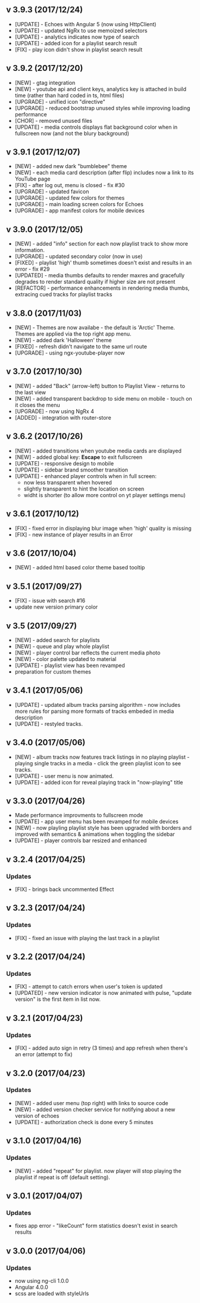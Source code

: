 ## v 3.9.3 (2017/12/24)
* [UPDATE] - Echoes with Angular 5 (now using HttpClient) 
* [UPDATE] - updated NgRx to use memoized selectors 
* [UPDATE] - analytics indicates now type of search 
* [UPDATE] - added icon for a playlist search result 
* [FIX] - play icon didn't show in playlist search result 

## v 3.9.2 (2017/12/20)
* [NEW] - gtag integration
* [NEW] - youtube api and client keys, analytics key is attached in build time (rather than hard coded in ts, html files) 
* [UPGRADE] - unified icon "directive"
* [UPGRADE] - reduced bootstrap unused styles while improving loading performance 
* [CHOR] - removed unused files 
* [UPDATE] - media controls displays flat background color when in fullscreen now (and not the blury background)

## v 3.9.1 (2017/12/07)
* [NEW] - added new dark "bumblebee" theme 
* [NEW] - each media card description (after flip) includes now a link to its YouTube page 
* [FIX] - after log out, menu is closed - fix #30 
* [UPGRADE] - updated favicon 
* [UPGRADE] - updated few colors for themes
* [UPGRADE] - main loading screen colors for Echoes
* [UPGRADE] - app manifest colors for mobile devices 

## v 3.9.0 (2017/12/05)
* [NEW] - added "info" section for each now playlist track to show more information. 
* [UPGRADE] - updated secondary color (now in use) 
* [FIXED] - playlist 'high' thumb sometimes doesn't exist and results in an error - fix #29 
* [UPDATED] - media thumbs defaults to render maxres and gracefully degrades to render standard quality if higher size are not present 
* [REFACTOR] - performance enhancements in rendering media thumbs, extracing cued tracks for playlist tracks 

## v 3.8.0 (2017/11/03)
* [NEW] - Themes are now availabe - the default is 'Arctic' Theme. Themes are applied via the top right app menu. 
* [NEW] - added dark 'Halloween' theme
* [FIXED] - refresh didn't navigate to the same url route
* [UPGRADE] - using ngx-youtube-player now  

## v 3.7.0 (2017/10/30)
* [NEW] - added "Back" (arrow-left) button to Playlist View - returns to the last view 
* [NEW] - added transparent backdrop to side menu on mobile - touch on it closes the menu 
* [UPGRADE] - now using NgRx 4 
* [ADDED] - integration with router-store

## v 3.6.2 (2017/10/26)
* [NEW] - added transitions when youtube media cards are displayed
* [NEW] - added global key: **Escape** to exit fullscreen
* [UPDATE] - responsive design to mobile
* [UPDATE] - sidebar brand smoother transition
* [UPDATE] - enhanced player controls when in full screen:
  * now less transparent when hovered
  * slightly transparent to hint the location on screen
  * widht is shorter (to allow more control on yt player settings menu)

## v 3.6.1 (2017/10/12)
* [FIX] - fixed error in displaying blur image when 'high' quality is missing
* [FIX] - new instance of player results in an Error

## v 3.6 (2017/10/04)
* [NEW] - added html based color theme based tooltip

## v 3.5.1 (2017/09/27) 
* [FIX] - issue with search #16 
* update new version primary color

## v 3.5 (2017/09/27) 
* [NEW] - added search for playlists
* [NEW] - queue and play whole playlist 
* [NEW] - player control bar reflects the current media photo 
* [NEW] - color palette updated to material 
* [UPDATE] - playlist view has been revamped
* preparation for custom themes

## v 3.4.1 (2017/05/06) 
* [UPDATE] - updated album tracks parsing algorithm - now includes more rules for parsing more formats of tracks embeded in media description  
* [UPDATE] - restyled tracks.  

## v 3.4.0 (2017/05/06) 
* [NEW] - album tracks now features track listings in no playing playlist - playing single tracks in a media - click the green playlist icon to see tracks.  
* [UPDATE] - user menu is now animated.   
* [UPDATE] - added icon for reveal playing track in "now-playing" title  

## v 3.3.0 (2017/04/26) 
* Made performance improvments to fullscreen mode
* [UPDATE] - app user menu has been revamped for mobile devices
* [NEW] - now playling playlist style has been upgraded with borders and improved with semantics & animations when toggling the sidebar 
* [UPDATE] - player controls bar resized and enhanced

## v 3.2.4 (2017/04/25) 
### Updates
* [FIX] - brings back uncommented Effect

## v 3.2.3 (2017/04/24) 
### Updates 
* [FIX] - fixed an issue with playing the last track in a playlist

## v 3.2.2 (2017/04/24) 
### Updates
* [FIX] - attempt to catch errors when user's token is updated
* [UPDATED] - new version indicator is now animated with pulse, "update version" is the first item in list now.

## v 3.2.1 (2017/04/23) 
### Updates
* [FIX] - added auto sign in retry (3 times) and app refresh when there's an error (attempt to fix)

## v 3.2.0 (2017/04/23) 
### Updates
* [NEW] - added user menu (top right) with links to source code
* [NEW] - added version checker service for notifying about a new version of echoes
* [UPDATE] - authorization check is done every 5 minutes

## v 3.1.0 (2017/04/16) 
### Updates
* [NEW] - added "repeat" for playlist. now player will stop playing the playlist if repeat is off (default setting).

## v 3.0.1 (2017/04/07) 
### Updates
* fixes app error - "likeCount" form statistics doesn't exist in search results

## v 3.0.0 (2017/04/06) 

### Updates
* now using ng-cli 1.0.0
* Angular 4.0.0
* scss are loaded with styleUrls